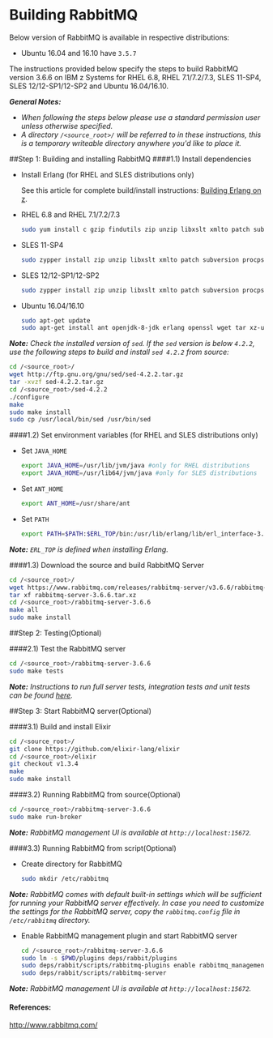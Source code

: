 <!---PACKAGE:RabbitMQ--->
<!---DISTRO:SLES 12.x:3.6.6--->
<!---DISTRO:SLES 11.x:3.6.6--->
<!---DISTRO:RHEL 7.x:3.6.6--->
<!---DISTRO:RHEL 6.x:3.6.6--->
<!---DISTRO:Ubuntu 16.x:Distro,3.6.6--->

# Building RabbitMQ

Below version of RabbitMQ is available in respective distributions:

* Ubuntu 16.04 and 16.10 have `3.5.7`

The instructions provided below specify the steps to build RabbitMQ version 3.6.6 on IBM z Systems for RHEL 6.8, RHEL 7.1/7.2/7.3, SLES 11-SP4, SLES 12/12-SP1/12-SP2 and Ubuntu 16.04/16.10.  

_**General Notes:**_  
* _When following the steps below please use a standard permission user unless otherwise specified._
* _A directory `/<source_root>/` will be referred to in these instructions, this is a temporary writeable directory anywhere you'd like to place it._

##Step 1: Building and installing RabbitMQ
####1.1) Install dependencies

* Install Erlang (for RHEL and SLES distributions only)
	
  See this article for complete build/install instructions: [Building Erlang on z](https://github.com/linux-on-ibm-z/docs/wiki/Building-Erlang).

   
* RHEL 6.8 and RHEL 7.1/7.2/7.3
  ```sh
  sudo yum install c gzip findutils zip unzip libxslt xmlto patch subversion ca-certificates ant ant-junit java-1.7.1-ibm java-1.7.1-ibm-devel xz xz-devel git wget tar make
  ```

* SLES 11-SP4
  ```sh
  sudo zypper install zip unzip libxslt xmlto patch subversion procps ant ant-junit java-1_7_0-ibm java-1_7_0-ibm-devel python-devel python-xml  git-core xz
  ```

* SLES 12/12-SP1/12-SP2
  ```sh
  sudo zypper install zip unzip libxslt xmlto patch subversion procps ant ant-junit java-1_7_1-ibm java-1_7_1-ibm-devel git-core
  ```
  
* Ubuntu 16.04/16.10
  ```sh
  sudo apt-get update
  sudo apt-get install ant openjdk-8-jdk erlang openssl wget tar xz-utils make python xsltproc rsync git zip
  ```
  
 _**Note:** Check the installed version of `sed`. If the `sed` version is below `4.2.2`, use the following steps to build and install `sed 4.2.2` from source:_
  ```sh
  cd /<source_root>/
  wget http://ftp.gnu.org/gnu/sed/sed-4.2.2.tar.gz
  tar -xvzf sed-4.2.2.tar.gz
  cd /<source_root>/sed-4.2.2
  ./configure
  make
  sudo make install
  sudo cp /usr/local/bin/sed /usr/bin/sed
  ```

####1.2) Set environment variables (for RHEL and SLES distributions only)
* Set `JAVA_HOME`
  ```sh
  export JAVA_HOME=/usr/lib/jvm/java #only for RHEL distributions
  export JAVA_HOME=/usr/lib64/jvm/java #only for SLES distributions
  ```
  
* Set `ANT_HOME`
  ```sh
  export ANT_HOME=/usr/share/ant
  ```

* Set `PATH`
  ```sh
  export PATH=$PATH:$ERL_TOP/bin:/usr/lib/erlang/lib/erl_interface-3.9/bin/:$JAVA_HOME/bin:$ANT_HOME
  ```

_**Note:** `ERL_TOP` is defined when installing Erlang._

####1.3) Download the source and build RabbitMQ Server
  ```sh
  cd /<source_root>/
  wget https://www.rabbitmq.com/releases/rabbitmq-server/v3.6.6/rabbitmq-server-3.6.6.tar.xz 
  tar xf rabbitmq-server-3.6.6.tar.xz
  cd /<source_root>/rabbitmq-server-3.6.6
  make all
  sudo make install
  ```
  
##Step 2: Testing(Optional)

####2.1) Test the RabbitMQ server
  ```sh
  cd /<source_root>/rabbitmq-server-3.6.6
  sudo make tests
  ```
  _**Note:** Instructions to run full server tests, integration tests and unit tests can be found [here](https://github.com/rabbitmq/rabbitmq-public-umbrella/tree/rabbitmq_v3_6_6#running-tests)._

##Step 3: Start RabbitMQ server(Optional)

####3.1) Build and install Elixir
  ```sh
  cd /<source_root>/
  git clone https://github.com/elixir-lang/elixir
  cd /<source_root>/elixir
  git checkout v1.3.4
  make
  sudo make install
  ```

####3.2) Running RabbitMQ from source(Optional)
  ```sh
  cd /<source_root>/rabbitmq-server-3.6.6
  sudo make run-broker 
  ```

  _**Note:** RabbitMQ management UI is available at `http://localhost:15672`._

####3.3) Running RabbitMQ from script(Optional)
  * Create directory for RabbitMQ
    ```sh
    sudo mkdir /etc/rabbitmq
    ```

  _**Note:** RabbitMQ comes with default built-in settings which will be sufficient for running your RabbitMQ server effectively. In case you need to customize the settings for the RabbitMQ server, copy the `rabbitmq.config` file in `/etc/rabbitmq` directory._

  * Enable RabbitMQ management plugin and start RabbitMQ server
    ```sh
    cd /<source_root>/rabbitmq-server-3.6.6
    sudo ln -s $PWD/plugins deps/rabbit/plugins
    sudo deps/rabbit/scripts/rabbitmq-plugins enable rabbitmq_management
    sudo deps/rabbit/scripts/rabbitmq-server 
    ```

  _**Note:** RabbitMQ management UI is available at `http://localhost:15672`._

#### References:
http://www.rabbitmq.com/
